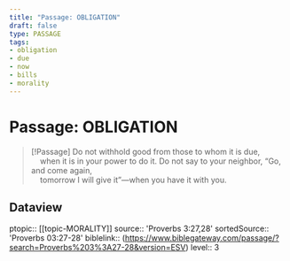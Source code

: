 ```yaml
---
title: "Passage: OBLIGATION"
draft: false
type: PASSAGE
tags:
- obligation
- due
- now
- bills
- morality
---
```


# Passage: OBLIGATION
> [!Passage]
> Do not withhold good from those to whom it is due,
    when it is in your power to do it.
> Do not say to your neighbor, “Go, and come again,  
    tomorrow I will give it”—when you have it with you.

## Dataview
ptopic:: [[topic-MORALITY]]
source:: 'Proverbs 3:27,28'
sortedSource:: 'Proverbs 03:27-28'
biblelink:: (https://www.biblegateway.com/passage/?search=Proverbs%203%3A27-28&version=ESV)
level:: 3
